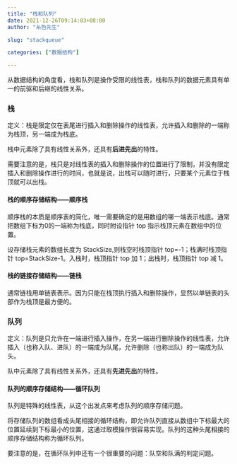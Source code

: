 ```yaml
---
title: "栈和队列"
date: 2021-12-26T09:14:03+08:00
author: "糸色先生"

slug: "stackqueue"

categories: ["数据结构"]

---
```


从数据结构的角度看，栈和队列是操作受限的线性表，栈和队列的数据元素具有单一的前驱和后继的线性关系。

### 栈

定义：栈是限定仅在表尾进行插入和删除操作的线性表，允许插入和删除的一端称为栈顶，另一端成为栈底。

栈中元素除了具有线性关系外，还具有**后进先出**的特性。

需要注意的是，栈只是对线性表的插入和删除操作的位置进行了限制，并没有限定插入和删除操作进行的时间，也就是说，出栈可以随时进行，只要某个元素位于栈顶就可以出栈。

#### 栈的顺序存储结构——顺序栈

顺序栈的本质是顺序表的简化，唯一需要确定的是用数组的哪一端表示栈底。通常把数组下标为0的一端称为栈底，同时附设指针 top 指示栈顶元素在数组中的位置。

设存储栈元素的数组长度为 StackSize,则栈空时栈顶指针 top=-1；栈满时栈顶指针 top=StackSize-1。入栈时，栈顶指针 top 加 1；出栈时，栈顶指针 top 减 1。

#### 栈的链接存储结构——链栈

通常链栈用单链表表示。因为只能在栈顶执行插入和删除操作，显然以单链表的头部作为栈顶是最方便的。

### 队列

定义：队列是只允许在一端进行插入操作，在另一端进行删除操作的线性表，允许插入（也称入队、进队）的一端成为队尾，允许删除（也称出队）的一端成为队头。

队中元素除了具有线性关系外，还具有**先进先出**的特性。

#### 队列的顺序存储结构——循环队列

队列是特殊的线性表，从这个出发点来考虑队列的顺序存储问题。

将存储队列的数组看成头尾相接的循环结构，即允许队列直接从数组中下标最大的位置延续到下标最小的位置，这通过取模操作很容易实现。队列的这种头尾相接的顺序存储结构称为循环队列。

要注意的是，在循环队列中还有一个很重要的问题：队空和队满的判定问题。

